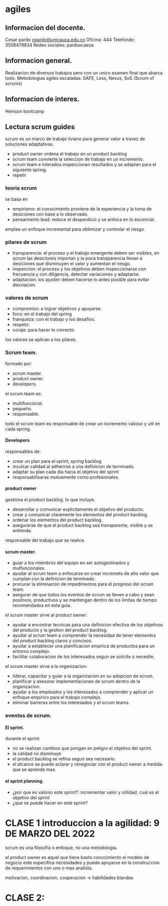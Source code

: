 # agiles

## Informacion del docente.
Cesar pardo
cpardo@unicauca.edu.co
Oficina: 444
Telefondo: 3508479834
Redes sociales: pardoxcaeza

## Informacion general.
Realizacion de diversos trabajos pero con un unico examen final que abarca todo.
Metodologias agiles escaladas: SAFE, Less, Nexus, SoS (Scrum of scrums)

## Informacion de interes.
Heinson bootcamp

## Lectura scrum guides

scrum es un marco de trabajo liviano para generar valor a travez de soluciones adaptativas.
  - product owner ordena el trabajo en un product backlog
  - scrum team convierte la seleccion de trabajo en un incremento.
  - scrum team e interados inspeccionan resultados y se adaptan para el siguiente spring.
  - repetir
 
### teoria scrum
 se basa en
 - empirismo: el conocimiento proviene de la experiencia y la toma de desiciones con base a lo observado.
 - pensamiento lead: reduce el desperdicio y se enfoca en lo escencial.
 
 emplea un enfoque incremental para obtimizar y controlar el riesgo.
 
### pilares de scrum
 - transparencia: el proceso y el trabajo emergente deben ser visibles, en scrum las desiciones importan y la poca transparencia llevan a desiciones que disminuyen el valor y aumentan el riesgo.
 - inspeccion: el proceso y los objetivos deben inspeccionarse con frecuencia y con diligencia, detectar variaciones y adaptarse.
 - adaptacion: los ajusten deben hacerse lo antes posible para evitar desviacion.
 
### valores de scrum
 - compromiso: a lograr objetivos y apoyarse.
 - foco: en el trabajo del spring
 - franqueza: con el trabajo y los desafios.
 - respeto: 
 - coraje: para hacer lo correcto.
 
los valores se aplican a los pilares.

### Scrum team.
formado por:
- scrum master.
- product owner.
- developers.

el scrum team es:
- multifuncional.
- pequeño.
- responsable.

todo el scrum team es responsable de crear un incremento valioso y util en cada spring. 

#### Developers
responsables de:
- crear un plan para el sprint, spring backlog
- inculcar calidad al adherirse a una definicion de terminado.
- adaptar su plan cada dia hacia el objetivo del sprint
- responsabilisarse mutuamente como profesionales.

#### product owner
gestiona el product backlog. lo que incluye.
- desarrollar y comunicar explicitamente el objetivo del producto.
- crear y comunicar claramente los elementos del product backlog.
- ordenar los elementos del product backlog.
- asegurarse de que el product backlog sea transparente, visible y se entienda.

responsable del trabajo que se realice.

#### scrum master.
- guiar a los miembros del equipo en ser autogestinados y mulfuncionales.
- ayudar al scrum team a enfocarse en crear incremets de alto valor que cumplan con la definicion de terminado.
- procurar la eliminacion de impedimentos para el progreso del scrum team.
- asegurar de que todos los eventos de scrum se lleven a cabo y sean positivos, productivos y se mantengan dentro de los limitas de tiempo recomendados en esta guia.

el scrum master sirve al product owner:
- ayudar a encontrar tecnicas para una definicion efectiva de los objetivos del producto y la gestion del product backlog.
- ayudar al scrum team a comprender la necesidad de tener elementos del product backlog claros y concisos.
- ayudar a establecer una planificacion empirica de productos para un entorno complejo.
- facilitar colaboracion de los interesados segun se solicite o necesite.

el scrum master sirve a la organizacion:
- liderar, capacitar y guiar a la organizacion en su adopcion de scrum.
- planificar y asesorar implementaciones de scrum dentro de la organizacion.
- ayudar a los empleados y los interesados a comprender y aplicar un enfoque empirico para el trabajo complejo.
- eliminar barreras entre los interesados y el scrum teams.

### eventos de scrum.

#### El sprint.

durante el sprint:
- no se realizan cambios que pongan en peligro el objetivo del sprint.
- la calidad no disminuye
- el product backlog se refina segun sea necesario.
- el alcance se puede aclarar y renegociar con el product owner a medida que se aprende mas.

#### el sprint planning.
- ¿por que es valioso este sprint?: incrementar valor y utilidad, cual es el objetivo del sprint
- ¿que se puede hacer en este sprint?


# CLASE 1 introduccion a la agilidad: 9 DE MARZO DEL 2022
scrum es una filosofia o enfoque, no una metodologia.

el product owner es aquel que tiene basto conocimiento el modelo de negocio este especifica necesidades y puede apoyarse en la construccion de requerimientos con uno o mas analista.

motivacion, coordinacion, cooperacion -> habilidades blandas



# CLASE 2: 
